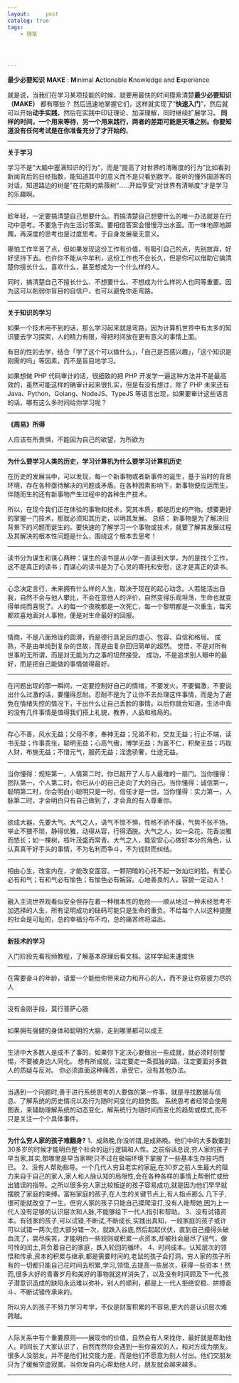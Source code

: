 ```yaml
---
layout:     post
catalog: true
tags:
    - 随笔




---
```


**最少必要知识**
**MAKE** : **M**inimal **A**ctionable **K**nowledge and **E**xperience

就是说，当我们在学习某项技能的时候，就要用最快的时间摸索清楚**最少必要知识 （MAKE）** 都有哪些？ 然后迅速地掌握它们，这样就实现了“**快速入门**”，然后就可以开始**动手实践**，然后在实践中印证理论、加深理解，同时继续扩展学习。
**同样的时间，一个用来等待，另一个用来践行，两者的差距可能是天壤之别。你要知道没有任何考试是在你准备充分了才开始的**。

------

**关于学习**

学习不是"大脑中塞满知识的行为”，而是"提高了对世界的清晰度的行为”比如看到新闻背后的日经指数，能知道其中的意义而不是只看到数字。能听的懂外国游客的对话，知道路边的树是"在花期的紫薇树“......开始享受“对世界有清晰度”才是学习的乐趣啊。



------



  趁年轻，一定要搞清楚自己想要什么。而搞清楚自己想要什么的唯一办法就是在行动中思考。不要急于向生活讨答案。要相信答案会慢慢浮出水面。而一味地原地踯躅，再深度的思考也是过度思考。于自身发展毫无意义。

  哪怕工作辛苦了点，但如果发现这份工作有价值，有吸引自己的点，先别放弃，好好坚持下去。也许你不能从中牟利，这份工作也不会长久，但是你可以借助它搞清楚你擅长什么，喜欢什么，甚至想成为一个什么样的人。

  同时，搞清楚自己不擅长什么、不想要什么、不想成为什么样的人也同等重要。因为这可以削弱你盲目的自信户，也可以避免你走弯路。

------

**关于知识的学习**

如果一个技术用不到的话，那么学习起来就是弯路，因为计算机世界中有太多的知识要去学习探索，人的精力有限，得把时间放在更有意义的事情上面。

有目的性的去学，结合「学了这个可以做什么」，「自己是否感兴趣」，「这个知识是刚需的吗」等因素，而不是盲目地学习。

如果想做 PHP 代码审计的话，很细致的把 PHP 开发学一遍这种方法并不是最高效的，虽然可能这样的确审计起来很扎实，但是有没有想过，除了 PHP 未来还有 Java、Python、Golang、NodeJS、TypeJS 等语言出现，如果要审计这些语言的话，哪有这么多时间给你学习呢？

------

**《周易》所得**

人应该有所畏惧，不能因为自己的欲望，为所欲为

------

**为什么要学习人类的历史，学习计算机为什么要学习计算机历史**

在历史的发展当中，可以发现，每一个新事物或者新事件的诞生，基于当时的背景环境，存在各种亟待解决的问题或矛盾。在各种因素影响下，新事物便应运而生，伴随而生的还有新事物产生过程中的各种生产技术。

所以，在现今我们正在体验的事物和技术，究其本质，都是历史的产物。想要更好的掌握一门技术，那就必须知其历史，以明其发展。 
总结：
新事物是为了解决旧背景下的问题而诞生的。要快速的了解学习一个事物或技术，就要了解其发展过程及其解决的根本性问题是什么，围绕这个根本去思考！

------

读书分为谋生和谋心两种：谋生的读书是从小学一直读到大学，为的是找个工作，这不是真正的读书；而谋心的读书是为了心灵的寄托和安慰，这才是真正的读书。

------

心念决定言行，未来拥有什么样的人生，取决于现在的起心动念。人若能活出自我，自然不会与他人攀比，不会在意他人的评价，自然变得乐观坦荡，生命也就变得单纯而喜悦了。人的每一个夜晚都是一次死亡，每一个黎明都是一次重生，每天都欢喜地面对人事物，便是对生命最好的回报。

------

情商，不是八面玲珑的圆滑，而是德行具足后的虚心、包容、自信和格局。 成熟，不是由单纯到复杂的世故，而是由复杂回归简单的超然。 觉悟，不是对所有世事的无所谓，而是对无能为力之事的坦然接受。 成功，不是追求别人眼中的最好，而是把自己能做的事情做得最好。

------

在问题出现的那一瞬间，一定要控制好自己的情绪，不要发火，不要偏激，不要说出什么过激的话，要懂得忍耐。忍耐不是为了让你不去处理这件事情，而是为了避免在情绪失控的情况下，干出什么让自己丢脸的事情。以后你就会知道，生活中真的没有几件事情是值得我们搭上礼貌，教养，人品和格局的。

------

存心不善，风水无益；父母不孝，奉神无益；兄弟不和，交友无益；行止不端，读书无益；作事乖张，聪明无益；心高气傲，博学无益；为富不仁，积聚无益；巧取人财，布施无益；不惜元气，服药无益；淫逸骄奢，仕途无益。

------

当你懂得：规矩第一，人情第二时，你已敲开了人与人最难的一扇门。当你懂得：团队第一，个人第二时，你已从小的自己走向了大的自己。当你懂得：诚信第一，聪明第二时，你会明白小聪明只是一时，信任才是一世。当你懂得：实力第一，人脉第二时，才会明白只有自己做到了，才会真的有人尊重你。

------

欲成大器，先要大气。大气之人，语气不惊不惧，性格不骄不躁，气势不张不扬，举止不猥不琐，静得优雅，动得从容，行得洒脱。大气之人，如一朵花，花香淡雅而悠长；如一棵树，枝叶茂盛而常青。大气之人，能安安心心做好本分的角色，认认真真干好手头的事情，不为名利而争斗，不为钱财而纠结。

------

相由心生，改变内在，才能改变面容。一颗阴暗的心托不起一张灿烂的脸。有爱心必有和气；有和气必有愉色；有愉色必有婉容。心地善良的人，容貌一定动人！

------

融入主流世界观看似安全但存在着一种根本性的危险——顺从地过一种未经思考不加选择的人生，所有证明成功的砝码可能只是生命的重负。不给每个人以这种提醒的社会是可耻的，总的幸福分布不均，总的痛苦终将溢出。

------

**新技术的学习**

入门阶段先看视频教程，了解基本原理后看文档。这样学起来速度快

------

在需要奋斗的年龄，请爱一个能给你带来动力和开心的人，而不是让你筋疲力尽的人

------

没有金刚手段，莫行菩萨心肠

------

如果拥有强健的身体和聪明的大脑，走到哪里都可以成王

------

生活中大多数人是成不了事的，如果你下定决心要做出一些成就，就必须时刻警惕，不要被身边人同化。
想有所成就，注定要走一条孤独的路，注定要面对多数人的质疑与反对。
你必须直面这种痛苦，承受它，没有其他办法。

------

当遇到一个问题时,善于进行系统思考的人要做的第一件事，就是寻找数据与信息、了解系统的历史情况以及行为随时间变化的趋势图。
系统思考者经常会使用图表，来辅助理解系统的动态变化，解系统行为随时间而变化的趋势或模式,而不只是关注一个个具体事件。

------

**为什么穷人家的孩子难翻身?**
1、成熟晚,你没听错,是成熟晩。他们中的大多数要到30多岁的时候才能明白整个社会的运行逻辑和人性。之前俗话总说,穷人家的孩子早当家,其实,那哪里是早当家啊!只不过在极端环境下掌握了一些基本生存技巧而已。
2、没有人帮助指导。一个几代人穷且老实的家庭,在30岁之前人生最大的阻力来自于自己的家人,家人和人脉认知的局限性,会在各种各样的事情上帮倒忙或给出错误的指导。之所以很多穷人家比较叛逆的孩子容易成功,就是因为他们早早就摆脱了家庭的束缚。富裕家庭的孩子,在人生的关键节点上,有人指点那么
几下子,很可能就改变了一生。但穷人家的孩子只能自己摸爬滚打,没有人能帮她,因为上一代人没有足够的认识层次和人脉,不能够给下一代人指引和帮助。
3、没有试错资本。有钱家的孩子,可以试错,不断试,不断成长,实践出真知，一般家庭的孩子或许可以试错一两次,但大部分错一次，就跌入谷底,然后起起伏伏，直到自己撞得头破血流了，尝尽疾苦，才能明白一些规则或积累一点资本,却被社会磨尽了锐气，像可怜的闰土,背负着自己的家庭，跌入轮回的循环。
4、时间成本。认知层次的领悟和传承,资本的积累与继承,都是需要时间的,老鼠的孩子会打洞，穷人家的孩子所有的一切都只能自己花时间去积累,学习,领悟,去提高一些层次，获得一些资本！然而,很多大好的青春岁月和美好的事物就这样消失了，以及没有时间顾及下一代,孩子潜意识造成的缺陷永远难以弥补。别人的顺利，都是上一代人拒绝安稳、拼搏奋斗、不断试错传承来的。

所以穷人的孩子不努力学习考学，不仅是财富积累的不容易,更大的是认识层次难跨越。

------

人际关系中有个重要原则——展现你的价值，自然会有人来找你，最好就是帮助他人。时间长了大家认识了，自然而然你会遇到一些你喜欢的人，和对方成为朋友。
很多人没朋友，并不是他们社交能力差，而是他们不愿意为别人付出。他们交朋友只为了缓解空虚寂寞。当你发自内心帮助他人时，朋友就会越来越多。

------

